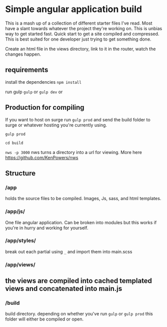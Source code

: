 # Simple angular application build

This is a mash up of a collection of different starter files I've read. Most have a
slant towards whatever the project they're working on. This is unbias way to get
started fast. Quick start to get a site compiled and compressed. This is best
suited for one developer just trying to get something done.

Create an html file in the views directory, link to it in the router, watch the changes happen.

## requirements

install the dependencies
`npm install`

run gulp
`gulp` or `gulp dev` or

## Production for compiling
If you want to host on surge run `gulp prod` and send the build folder to surge or whatever
hosting you're currently using.

`gulp prod`

`cd build`

`nws -p 3000`
nws turns a directory into a url for viewing. More here https://github.com/KenPowers/nws

## Structure

### /app
holds the source files to be compiled. Images, Js, sass, and html templates.
### /app/js/
One file angular application. Can be broken into modules but this works if you're in
hurry and working for yourself.
### /app/styles/
break out each partial using `_` and import them into main.scss
### /app/views/
the views are compiled into cached templated views and concatenated into main.js
---
### /build
build directory. depending on whether you've run `gulp` or `gulp prod` this folder will either be compiled or open.
